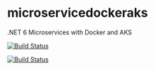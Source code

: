 # microservicedockeraks
.NET 6 Microservices with Docker and AKS

[![Build Status](https://dev.azure.com/rohansawant10553/Shopping/_apis/build/status/shoppingapi-pipeline?branchName=main)](https://dev.azure.com/rohansawant10553/Shopping/_build/latest?definitionId=6&branchName=main)

[![Build Status](https://dev.azure.com/rohansawant10553/Shopping/_apis/build/status/shoppingclient-pipeline?branchName=main)](https://dev.azure.com/rohansawant10553/Shopping/_build/latest?definitionId=8&branchName=main)
